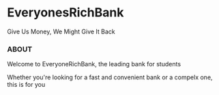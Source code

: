 EveryonesRichBank
=======

Give Us Money, We Might Give It Back

### ABOUT

Welcome to EveryoneRichBank, the leading bank for students

Whether you're looking for a fast and convenient bank or a compelx one, this is for you
